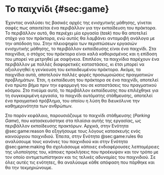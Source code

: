# Το παιχνίδι  {#sec:game}

Έχοντας αναλύσει τις βασικές αρχές της ενισχυτικής μάθησης, γίνεται σαφές πως απαιτείται ένα περιβάλλον για την εκπαίδευση του πράκτορα. Το περιβάλλον αυτό, θα περιέχει μία εργασία (*task*) που θα αποτελεί στόχο για τον πράκτορα, ενώ αυτός θα λαμβάνει ανταμοιβή ανάλογα με την απόδοση του. Στην πλειοψηφία των περιπτώσεων εργασιών ενισχυτικής μάθησης, το περιβάλλον εκπαίδευσης είναι ένα παιχνίδι. Στα παιχνίδια, ο στόχος του πράκτορα είναι καλά καθορισμένος και η επίδοση του μπορεί να μετρηθεί με σαφήνεια. Επιπλέον, τα παιχνίδια παρέχουν ένα περιβάλλον με πολλές διαφορετικές καταστάσεις, κι έτσι μπορεί να αξιολογηθεί η γενίκευση του εκπαιδευμένου πράκτορα. Ακόμα, τα παιχνίδια αυτά, αποτελούν πολλές φορές προσωμοιώσεις πραγματικών προβλημάτων. Έτσι, η εκπαίδευση του πράκτορα σε ένα παιχνίδι, αποτελεί ένα πρώτο βήμα πριν την εφαρμογή του σε καταστάσεις του πραγματικού κόσμου. Στο πνεύμα αυτό, το περιβάλλον εκπαίδευσης που επιλέχθηκε για τη συγκεκριμένη εργασία, το παιχνίδι αυτόματης στάθμευσης, αποτελεί ένα πραγματικό πρόβλημα, του οποίου η λύση θα διευκόλυνε την καθημερινότητα των ανθρώπων.

Στο παρόν κεφάλαιο, παρουσιάζουμε το παιχνίδι στάθμευσης (*Parking Game*), που κατασκευάστηκε στα πλαίσια αυτής της εργασίας, ως περιβάλλον εκπαίδευσης πρακτόρων. Αρχικά, στην Ενότητα @sec:game:reason θα εξηγήσουμε τους λόγους κατασκευής ενός καινούργιου παιχνιδιού. Έπειτα, στην Ενότητα @sec:game:rules θα αναλύσουμε τους κανόνες του παιχνιδιού και στην Ενότητα @sec:game:making θα σχολιάσουμε κάποιες ενδιαφέρουσες λεπτομέρειες της υλοποίησης του, κάποιες προκλήσεις που προέκυψαν και τον τρόπο με τον οποίο αντιμετωπίστηκαν και τις τελικές αδυναμίες του παιχνιδιού. Σε όλες αυτές τις ενότητες, θα αναλύουμε κάθε απόφαση που πάρθηκε και θα την τεκμηριώνουμε.